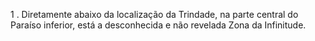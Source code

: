 ﻿1 . Diretamente abaixo da localização da Trindade, na parte central do Paraíso inferior, está a desconhecida e não revelada Zona da Infinitude.